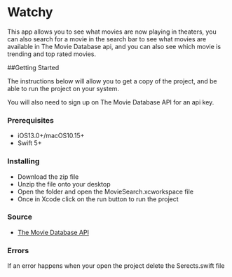 # Watchy

This app allows you to see what movies are now playing in theaters, you can also search for a movie in the search bar to see what movies
are available in The Movie Database api, and you can also see which movie is trending and top rated movies.

##Getting Started

The instructions below will allow you to get a copy of the project, and be able to run the project on your system.

You will also need to sign up on The Movie Database API for an api key.

### Prerequisites

* iOS13.0+/macOS10.15+
* Swift 5+

### Installing

* Download the zip file
* Unzip the file onto your desktop
* Open the folder and open the MovieSearch.xcworkspace file
* Once in Xcode click on the run button to run the project

### Source

* [The Movie Database API](https://developers.themoviedb.org/3/getting-started/introduction)

### Errors

If an error happens when your open the project delete the Serects.swift file
